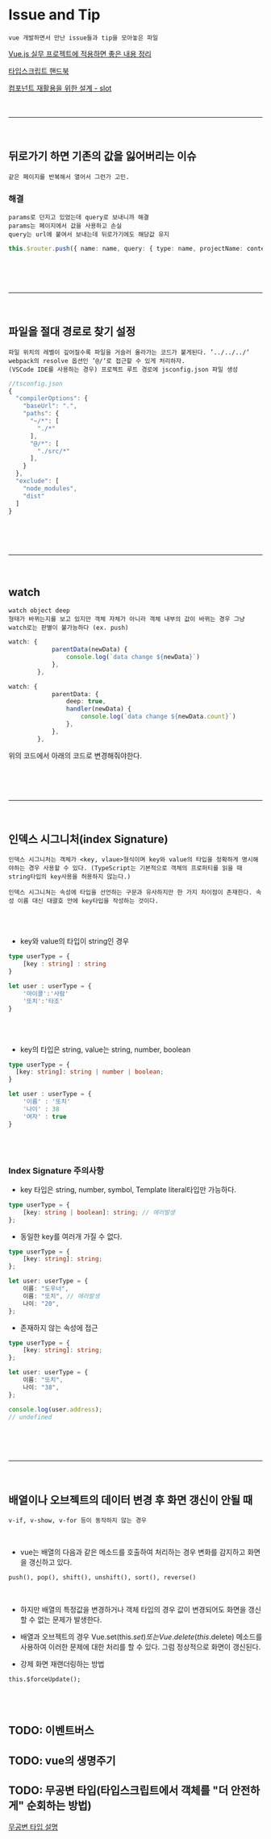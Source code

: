 # Issue and Tip

    vue 개발하면서 만난 issue들과 tip을 모아놓은 파일

[Vue.js 실무 프로젝트에 적용하면 좋은 내용 정리](https://jess2.xyz/vue/vue-tip/)

[타입스크립트 핸드북](https://joshua1988.github.io/ts/)

[컴포넌트 재활용을 위한 설계 - slot](http://labs.brandi.co.kr/2020/02/04/chunbs.html)
<br/><br/><br/>

---

<br/>

## 뒤로가기 하면 기존의 값을 잃어버리는 이슈

    같은 페이지를 반복해서 열어서 그런가 고민.

### 해결

    params로 던지고 있었는데 query로 보내니까 해결
    params는 페이지에서 값을 사용하고 손실
    query는 url에 붙여서 보내는데 뒤로가기에도 해당값 유지

```ts
this.$router.push({ name: name, query: { type: name, projectName: contents.projectName, fileLocation: contents.fileLocation } });
```

<br/><br/><br/>

---

<br/>

## 파일을 절대 경로로 찾기 설정

    파일 위치의 레벨이 깊어질수록 파일을 거슬러 올라가는 코드가 붙게된다. ’../../../’
    webpack의 resolve 옵션인 ’@/‘로 접근할 수 있게 처리하자.
    (VSCode IDE를 사용하는 경우) 프로젝트 루트 경로에 jsconfig.json 파일 생성

```ts
//tsconfig.json
{
  "compilerOptions": {
    "baseUrl": ".",
    "paths": {
      "~/*": [
        "./*"
      ],
      "@/*": [
        "./src/*"
      ],
    }
  },
  "exclude": [
    "node_modules",
    "dist"
  ]
}
```

<br/><br/><br/>

---

<br/>

## watch

    watch object deep
    형태가 바뀌는지를 보고 있지만 객체 자체가 아니라 객체 내부의 값이 바뀌는 경우 그냥 watch로는 판별이 불가능하다 (ex. push)

```ts
watch: {
            parentData(newData) {
                console.log(`data change ${newData}`)
            },
        },
```

```ts
watch: {
            parentData: {
                deep: true,
                handler(newData) {
                    console.log(`data change ${newData.count}`)
                },
            },
        },
```

위의 코드에서 아래의 코드로 변경해줘야한다.

<br/><br/><br/>

---

<br/>

## 인덱스 시그니처(index Signature)

    인덱스 시그니처는 객체가 <key, vlaue>형식이며 key와 value의 타입을 정확하게 명시해야하는 경우 사용할 수 있다. (TypeScript는 기본적으로 객체의 프로퍼티를 읽을 때 string타입의 key사용을 허용하지 않는다.)

    인덱스 시그니쳐는 속성에 타입을 선언하는 구문과 유사하지만 한 가지 차이점이 존재한다. 속성 이름 대신 대괄호 안에 key타입을 작성하는 것이다.

<br/><br/>

-   key와 value의 타입이 string인 경우

```ts
type userType = {
	[key : string] : string
}

let user : userType = {
	'마이콜':'사람'
  	'또치':'타조'
}
```

<br/><br/>

-   key의 타입은 string, value는 string, number, boolean

```ts
type userType = {
  [key: string]: string | number | boolean;
}

let user : userType = {
	'이름' : '또치'
  	'나이' : 38
  	'여자' : true
}
```

<br/><br/>

### Index Signature 주의사항

-   key 타입은 string, number, symbol, Template literal타입만 가능하다.

```ts
type userType = {
    [key: string | boolean]: string; // 에러발생
};
```

-   동일한 key를 여러개 가질 수 없다.

```ts
type userType = {
    [key: string]: string;
};

let user: userType = {
    이름: "도우너",
    이름: "또치", // 에러발생
    나이: "20",
};
```

-   존재하지 않는 속성에 접근

```ts
type userType = {
    [key: string]: string;
};

let user: userType = {
    이름: "또치",
    나이: "38",
};

console.log(user.address);
// undefined
```

<br/><br/><br/>

---

<br/>

## 배열이나 오브젝트의 데이터 변경 후 화면 갱신이 안될 때

    v-if, v-show, v-for 등이 동작하지 않는 경우

<br/>

-   vue는 배열의 다음과 같은 메소드를 호출하여 처리하는 경우 변화를 감지하고 화면을 갱신하고 있다.

```md
push(), pop(), shift(), unshift(), sort(), reverse()
```

<br/>

-   하지만 배열의 특정값을 변경하거나 객체 타입의 경우 값이 변경되어도 화면을 갱신할 수 없는 문제가 발생한다.

-   배열과 오브젝트의 경우 Vue.set(this.$set) 또는 Vue.delete(this.$delete) 메소드를 사용하여 이러한 문제에 대한 처리를 할 수 있다. 그럼 정상적으로 화면이 갱신된다.

-   강제 화면 재랜더링하는 방법

```md
this.$forceUpdate();
```

<br/><br/>

## TODO: 이벤트버스

## TODO: vue의 생명주기

## TODO: 무공변 타입(타입스크립트에서 객체를 "더 안전하게" 순회하는 방법)

[무공변 타입 설명](https://younho9.dev/how-to-iterate-object-more-safely)
